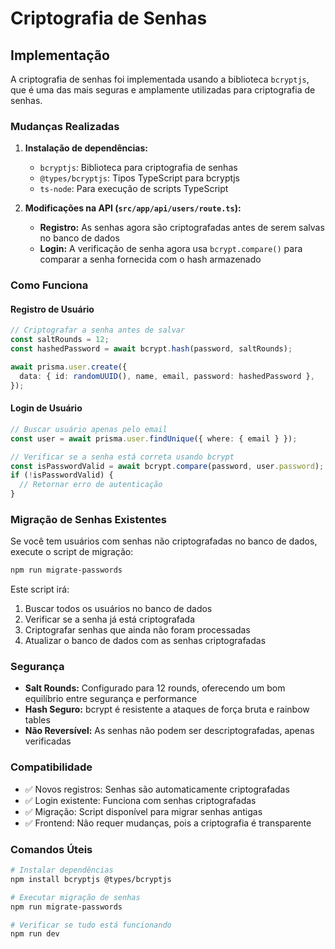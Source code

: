 # Criptografia de Senhas

## Implementação

A criptografia de senhas foi implementada usando a biblioteca `bcryptjs`, que é uma das mais seguras e amplamente utilizadas para criptografia de senhas.

### Mudanças Realizadas

1. **Instalação de dependências:**
   - `bcryptjs`: Biblioteca para criptografia de senhas
   - `@types/bcryptjs`: Tipos TypeScript para bcryptjs
   - `ts-node`: Para execução de scripts TypeScript

2. **Modificações na API (`src/app/api/users/route.ts`):**
   - **Registro:** As senhas agora são criptografadas antes de serem salvas no banco de dados
   - **Login:** A verificação de senha agora usa `bcrypt.compare()` para comparar a senha fornecida com o hash armazenado

### Como Funciona

#### Registro de Usuário
```typescript
// Criptografar a senha antes de salvar
const saltRounds = 12;
const hashedPassword = await bcrypt.hash(password, saltRounds);

await prisma.user.create({
  data: { id: randomUUID(), name, email, password: hashedPassword },
});
```

#### Login de Usuário
```typescript
// Buscar usuário apenas pelo email
const user = await prisma.user.findUnique({ where: { email } });

// Verificar se a senha está correta usando bcrypt
const isPasswordValid = await bcrypt.compare(password, user.password);
if (!isPasswordValid) {
  // Retornar erro de autenticação
}
```

### Migração de Senhas Existentes

Se você tem usuários com senhas não criptografadas no banco de dados, execute o script de migração:

```bash
npm run migrate-passwords
```

Este script irá:
1. Buscar todos os usuários no banco de dados
2. Verificar se a senha já está criptografada
3. Criptografar senhas que ainda não foram processadas
4. Atualizar o banco de dados com as senhas criptografadas

### Segurança

- **Salt Rounds:** Configurado para 12 rounds, oferecendo um bom equilíbrio entre segurança e performance
- **Hash Seguro:** bcrypt é resistente a ataques de força bruta e rainbow tables
- **Não Reversível:** As senhas não podem ser descriptografadas, apenas verificadas

### Compatibilidade

- ✅ Novos registros: Senhas são automaticamente criptografadas
- ✅ Login existente: Funciona com senhas criptografadas
- ✅ Migração: Script disponível para migrar senhas antigas
- ✅ Frontend: Não requer mudanças, pois a criptografia é transparente

### Comandos Úteis

```bash
# Instalar dependências
npm install bcryptjs @types/bcryptjs

# Executar migração de senhas
npm run migrate-passwords

# Verificar se tudo está funcionando
npm run dev
``` 